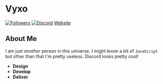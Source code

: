 # Vyxo
[![Followers](https://img.shields.io/github/followers/vyxo?color=5865f2&style=for-the-badge)](https://github.com/vyxo)
[![Discord](https://img.shields.io/discord/952981925818146937?color=5865f2&label=Discord&style=for-the-badge)](https://discord.gg/DMZky8mF)
[Website](https://vyxo.github.io)
## About Me
I am just *another* person in this universe. I might know a bit of `JavaScript` but other than that I'm pretty useless. Discord looks pretty cool!
- **Design**
- **Develop**
- **Deliver**
